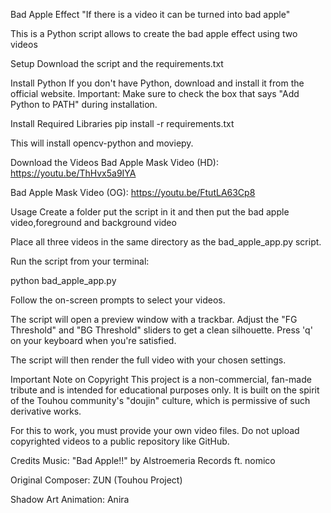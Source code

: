 Bad Apple Effect "If there is a video it can be turned into bad apple"

This is a Python script allows to create the bad apple effect using two videos

Setup
Download the script and the requirements.txt

Install Python If you don't have Python, download and install it from the official website. Important: Make sure to check the box that says "Add Python to PATH" during installation.

Install Required Libraries pip install -r requirements.txt

This will install opencv-python and moviepy.

Download the Videos
Bad Apple Mask Video (HD): https://youtu.be/ThHvx5a9IYA

Bad Apple Mask Video (OG): https://youtu.be/FtutLA63Cp8

Usage Create a folder put the script in it and then put the bad apple video,foreground and background video

Place all three videos in the same directory as the bad_apple_app.py script.

Run the script from your terminal:

python bad_apple_app.py

Follow the on-screen prompts to select your videos.

The script will open a preview window with a trackbar. Adjust the "FG Threshold" and "BG Threshold" sliders to get a clean silhouette. Press 'q' on your keyboard when you're satisfied.

The script will then render the full video with your chosen settings.

Important Note on Copyright This project is a non-commercial, fan-made tribute and is intended for educational purposes only. It is built on the spirit of the Touhou community's "doujin" culture, which is permissive of such derivative works.

For this to work, you must provide your own video files. Do not upload copyrighted videos to a public repository like GitHub.

Credits Music: "Bad Apple!!" by Alstroemeria Records ft. nomico

Original Composer: ZUN (Touhou Project)

Shadow Art Animation: Anira
